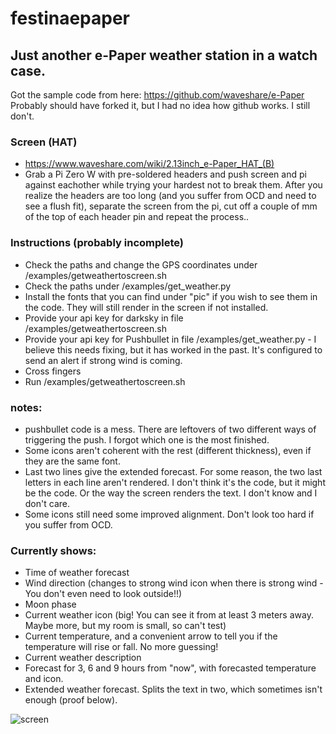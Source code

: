 # festinaepaper
## Just another e-Paper weather station in a watch case.

Got the sample code from here: https://github.com/waveshare/e-Paper
Probably should have forked it, but I had no idea how github works. I still don't.

### Screen (HAT)
- https://www.waveshare.com/wiki/2.13inch_e-Paper_HAT_(B)
- Grab a Pi Zero W with pre-soldered headers and push screen and pi against eachother while trying your hardest not to break them. After you realize the headers are too long (and you suffer from OCD and need to see a flush fit), separate the screen from the pi, cut off a couple of mm of the top of each header pin and repeat the process..

### Instructions (probably incomplete)
- Check the paths and change the GPS coordinates under /examples/getweathertoscreen.sh
- Check the paths under /examples/get_weather.py
- Install the fonts that you can find under "pic" if you wish to see them in the code. They will still render in the screen if not installed.
- Provide your api key for darksky in file /examples/getweathertoscreen.sh
- Provide your api key for Pushbullet in file /examples/get_weather.py - I believe this needs fixing, but it has worked in the past. It's configured to send an alert if strong wind is coming.
- Cross fingers
- Run /examples/getweathertoscreen.sh

### notes:
- pushbullet code is a mess. There are leftovers of two different ways of triggering the push. I forgot which one is the most finished.
- Some icons aren't coherent with the rest (different thickness), even if they are the same font.
- Last two lines give the extended forecast. For some reason, the two last letters in each line aren't rendered. I don't think it's the code, but it might be the code. Or the way the screen renders the text. I don't know and I don't care.
- Some icons still need some improved alignment. Don't look too hard if you suffer from OCD.

### Currently shows:
- Time of weather forecast
- Wind direction (changes to strong wind icon when there is strong wind - You don't even need to look outside!!)
- Moon phase
- Current weather icon (big! You can see it from at least 3 meters away. Maybe more, but my room is small, so can't test)
- Current temperature, and a convenient arrow to tell you if the temperature will rise or fall. No more guessing!
- Current weather description
- Forecast for 3, 6 and 9 hours from "now", with forecasted temperature and icon.
- Extended weather forecast. Splits the text in two, which sometimes isn't enough (proof below).

![screen](https://i.imgur.com/CXAI2i5.jpg)

